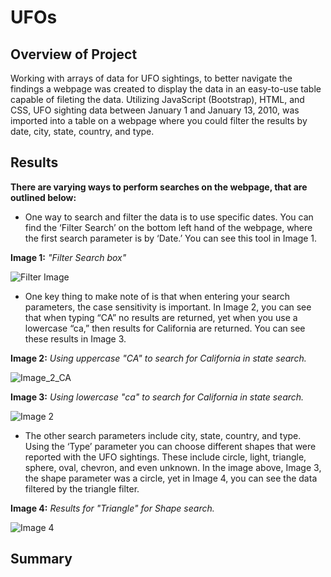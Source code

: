 # UFOs

## Overview of Project
Working with arrays of data for UFO sightings, to better navigate the findings a webpage was created to display the data in an easy-to-use table capable of fileting the data. Utilizing JavaScript (Bootstrap), HTML, and CSS, UFO sighting data between January 1 and January 13, 2010, was imported into a table on a webpage where you could filter the results by date, city, state, country, and type. 

## Results
**There are varying ways to perform searches on the webpage, that are outlined below:**

-	One way to search and filter the data is to use specific dates. You can find the ‘Filter Search’ on the bottom left hand of the webpage, where the first search parameter is by ‘Date.’ You can see this tool in Image 1. 

**Image 1:** *"Filter Search box"* 

![Filter Image](https://user-images.githubusercontent.com/102122063/174514788-2146a9f3-2531-4652-ad15-228a4f785f2c.PNG)

-	One key thing to make note of is that when entering your search parameters, the case sensitivity is important.  In Image 2, you can see that when typing “CA” no results are returned, yet when you use a lowercase “ca,” then results for California are returned. You can see these results in Image 3.

**Image 2:** *Using uppercase "CA" to search for California in state search.*

![Image_2_CA](https://user-images.githubusercontent.com/102122063/174514857-05076ae7-854c-4a88-af53-7cacff3eb5ce.PNG)

**Image 3:** *Using lowercase "ca" to search for California in state search.*

![Image 2](https://user-images.githubusercontent.com/102122063/174514983-0c4e7d01-c163-4543-b4ca-4d365c8c086c.PNG)

-	The other search parameters include city, state, country, and type. Using the ‘Type’ parameter you can choose different shapes that were reported with the UFO sightings. These include circle, light, triangle, sphere, oval, chevron, and even unknown. In the image above, Image 3, the shape parameter was a circle, yet in Image 4, you can see the data filtered by the triangle filter. 

**Image 4:** *Results for "Triangle" for Shape search.*

![Image 4](https://user-images.githubusercontent.com/102122063/174515056-c9832d1e-9635-4644-a1a6-4f412b15959e.PNG)


## Summary
